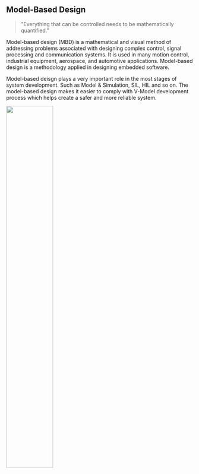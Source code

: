 
## Model-Based Design

> "Everything that can be controlled needs to be mathematically quantified."

Model-based design (MBD) is a mathematical and visual method of addressing problems associated with designing complex control, signal processing and communication systems. It is used in many motion control, industrial equipment, aerospace, and automotive applications. Model-based design is a methodology applied in designing embedded software.

Model-based deisgn plays a very important role in the most stages of system development. Such as Model & Simulation, SIL, HIL and so on. The model-based design makes it easier to comply with V-Model development process which helps create a safer and more reliable system.

<img src="figures/v_model.png" width="50%">
